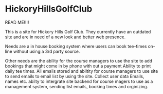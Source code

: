 # HickoryHillsGolfClub

READ ME!!!!

This is a site for Hickory Hills Golf Club. They currently have an outdated site and are in need of a new look and better
web presence. 

Needs are a in house booking system where users can book tee-times on-line without using a 3rd party source.

Other needs are the ability for the course managers to use the site to add bookings that might come in by phone with out a payment
Ability to print daily tee times. 
All emails stored and abiltity for course managers to use site to send emails to email list by using the site.
Collect user data Emails, names etc.
abilty to intergrate site backend for course magers to use as a management system, sending list emails, booking times and orginizing.
